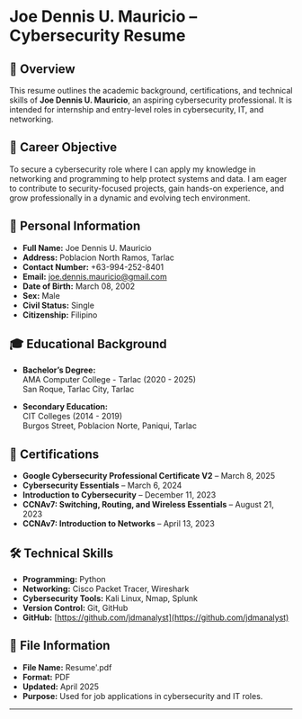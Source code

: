 # Joe Dennis U. Mauricio – Cybersecurity Resume

## 📄 Overview

This resume outlines the academic background, certifications, and technical skills of **Joe Dennis U. Mauricio**, an aspiring cybersecurity professional. It is intended for internship and entry-level roles in cybersecurity, IT, and networking.

## 🎯 Career Objective

To secure a cybersecurity role where I can apply my knowledge in networking and programming to help protect systems and data. I am eager to contribute to security-focused projects, gain hands-on experience, and grow professionally in a dynamic and evolving tech environment.

## 👤 Personal Information

- **Full Name:** Joe Dennis U. Mauricio  
- **Address:** Poblacion North Ramos, Tarlac  
- **Contact Number:** +63-994-252-8401  
- **Email:** joe.dennis.mauricio@gmail.com  
- **Date of Birth:** March 08, 2002  
- **Sex:** Male  
- **Civil Status:** Single  
- **Citizenship:** Filipino  

## 🎓 Educational Background

- **Bachelor’s Degree:**  
  AMA Computer College - Tarlac (2020 - 2025)  
  San Roque, Tarlac City, Tarlac  

- **Secondary Education:**  
  CIT Colleges (2014 - 2019)  
  Burgos Street, Poblacion Norte, Paniqui, Tarlac  

## 📜 Certifications

- **Google Cybersecurity Professional Certificate V2** – March 8, 2025  
- **Cybersecurity Essentials** – March 6, 2024  
- **Introduction to Cybersecurity** – December 11, 2023  
- **CCNAv7: Switching, Routing, and Wireless Essentials** – August 21, 2023  
- **CCNAv7: Introduction to Networks** – April 13, 2023  

## 🛠 Technical Skills

- **Programming:** Python  
- **Networking:** Cisco Packet Tracer, Wireshark  
- **Cybersecurity Tools:** Kali Linux, Nmap, Splunk  
- **Version Control:** Git, GitHub  
- **GitHub:** [https://github.com/jdmanalyst](https://github.com/jdmanalyst)

## 📁 File Information

- **File Name:** Resume'.pdf  
- **Format:** PDF  
- **Updated:** April 2025  
- **Purpose:** Used for job applications in cybersecurity and IT roles.

---


